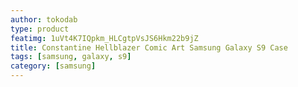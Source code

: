 ```yaml
---
author: tokodab
type: product
featimg: 1uVt4K7IQpkm_HLCgtpVsJS6Hkm22b9jZ
title: Constantine Hellblazer Comic Art Samsung Galaxy S9 Case
tags: [samsung, galaxy, s9]
category: [samsung]
---
```

